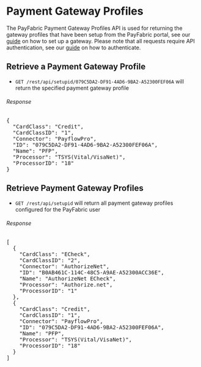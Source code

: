 Payment Gateway Profiles
========================

The PayFabric Payment Gateway Profiles API is used for returning the gateway profiles that have been setup from the PayFabric portal, see our [guide](https://github.com/PayFabric/Portal/wiki#setup-gateway-account) on how to set up a gateway.  Please note that all requests require API authentication, see our [guide](Authentication.md) on how to authenticate.

Retrieve a Payment Gateway Profile
----------------------------------

* `GET /rest/api/setupid/079C5DA2-DF91-4AD6-9BA2-A52300FEF06A` will return the specified payment gateway profile 
 
###### Response
<pre>
{
  "CardClass": "Credit",
  "CardClassID": "1",
  "Connector": "PayflowPro",
  "ID": "079C5DA2-DF91-4AD6-9BA2-A52300FEF06A",
  "Name": "PFP",
  "Processor": "TSYS(Vital/VisaNet)",
  "ProcessorID": "18"
}
</pre>

Retrieve Payment Gateway Profiles
---------------------------------

* `GET /rest/api/setupid` will return all payment gateway profiles configured for the PayFabric user
 
###### Response
<pre>
[
  {
    "CardClass": "ECheck",
    "CardClassID": "2",
    "Connector": "AuthorizeNet",
    "ID": "B0AB461C-114C-48C5-A9AE-A52300ACC36E",
    "Name": "AuthorizeNet ECheck",
    "Processor": "Authorize.net",
    "ProcessorID": "1"
  },
  {
    "CardClass": "Credit",
    "CardClassID": "1",
    "Connector": "PayflowPro",
    "ID": "079C5DA2-DF91-4AD6-9BA2-A52300FEF06A",
    "Name": "PFP",
    "Processor": "TSYS(Vital/VisaNet)",
    "ProcessorID": "18"
  }
]
</pre>
